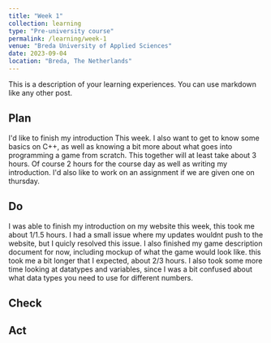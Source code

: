 ```yaml
---
title: "Week 1"
collection: learning
type: "Pre-university course"
permalink: /learning/week-1
venue: "Breda University of Applied Sciences"
date: 2023-09-04
location: "Breda, The Netherlands"
---
```


This is a description of your learning experiences. You can use markdown like any other post.

## Plan

I'd like to finish my introduction This week.
I also want to get to know some basics on C++, as well as knowing a bit more about what goes into programming a game from scratch. This together will at least take about 3 hours. Of course 2 hours for the course day as well as writing my introduction. I'd also like to work on an assignment if we are given one on thursday.


## Do

 I was able to finish my introduction on my website this week, this took me about 1/1.5 hours. I had a small issue where my updates wouldnt push to the website, but I quicly resolved this issue. I also finished my game description document for now, including mockup of what the game would look like. this took me a bit longer that I expected, about 2/3 hours. I also took some more time looking at datatypes and variables, since I was a bit confused about what data types you need to use for different numbers.

## Check

<!--- 
Note: Fill this in at the end of the week.

What went well? What didn't go so well? What was the most important thing you learned this week?

Did you receive any feedback from the lecturer or your peers? If so, what was that feedback? Were you able to incorporate that feedback?

Did you give anyone else feedback? Who did you give feedback to? How did they respond to your feedback?

NOTE: Any source of feedback is feedback!
-->

## Act

<!---
Note: Fill this in at the end of the week.

What action points can you identify from this week? What would you like to improve? What would you like to continue to strengthen?

If your planned time estimates were not accurate, what would you do to improve them?
-->